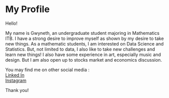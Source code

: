 <h1>My Profile</h1>

Hello!

My name is Gwyneth, an undergraduate student majoring in Mathematics ITB. I have a strong desire to improve myself as shown by my desire to take new things. As a mathematic students, I am interested on Data Science and Statistics. But, not limited to data, I also like to take new challenges and learn new things! I also have some experience in art, especially music and design. But I am also open up to stocks market and economics discussion.


You may find me on other social media :<br>
[Linked In](https://www.linkedin.com/in/chrysanty-gwyneth-990026194/)<br>
[Instagram](https://www.instagram.com/chrysantyy/)

Thank you!
